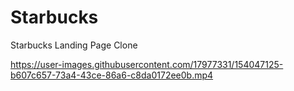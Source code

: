 # Starbucks
Starbucks Landing Page Clone

https://user-images.githubusercontent.com/17977331/154047125-b607c657-73a4-43ce-86a6-c8da0172ee0b.mp4

